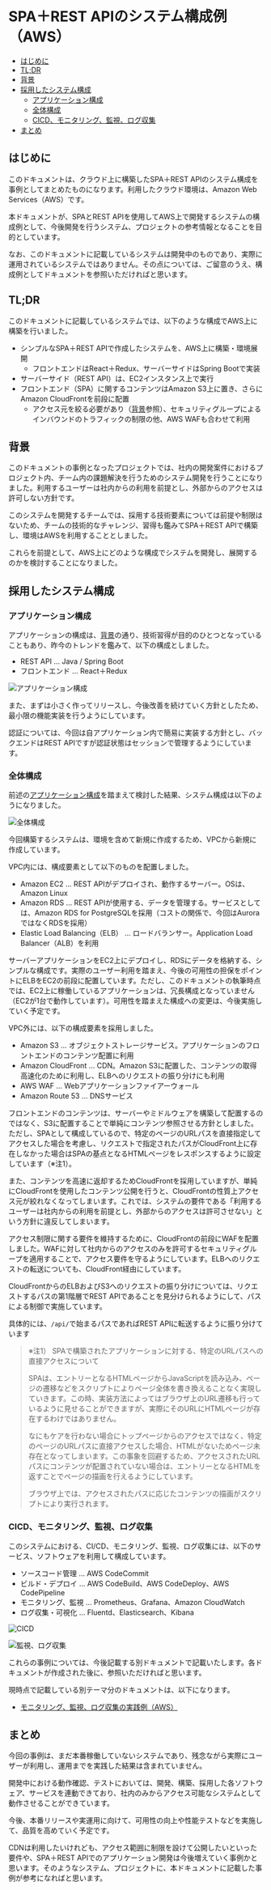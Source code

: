 # SPA＋REST APIのシステム構成例（AWS）

* [はじめに](#introduction)
* [TL;DR](#tldr)
* [背景](#background)
* [採用したシステム構成](#system-constitution)
  * [アプリケーション構成](#application-constitution)
  * [全体構成](#constitution)
  * [CICD、モニタリング、監視、ログ収集](#cicd-monitoring)
* [まとめ](#summary)


## <a name="introduction">はじめに</a>

このドキュメントは、クラウド上に構築したSPA＋REST APIのシステム構成を事例としてまとめたものになります。利用したクラウド環境は、Amazon Web Services（AWS）です。

本ドキュメントが、SPAとREST APIを使用してAWS上で開発するシステムの構成例として、今後開発を行うシステム、プロジェクトの参考情報となることを目的としています。

なお、このドキュメントに記載しているシステムは開発中のものであり、実際に運用されているシステムではありません。その点については、ご留意のうえ、構成例としてドキュメントを参照いただければと思います。


## <a name="tldr">TL;DR</a>

このドキュメントに記載しているシステムでは、以下のような構成でAWS上に構築を行いました。

* シンプルなSPA＋REST APIで作成したシステムを、AWS上に構築・環境展開
  * フロントエンドはReact＋Redux、サーバーサイドはSpring Bootで実装
* サーバーサイド（REST API）は、EC2インスタンス上で実行
* フロントエンド（SPA）に関するコンテンツはAmazon S3上に置き、さらにAmazon CloudFrontを前段に配置
  * アクセス元を絞る必要があり（[背景](#背景)参照）、セキュリティグループによるインバウンドのトラフィックの制限の他、AWS WAFも合わせて利用


## <a name="background">背景</a>

このドキュメントの事例となったプロジェクトでは、社内の開発案件におけるプロジェクト内、チーム内の課題解決を行うためのシステム開発を行うことになりました。利用するユーザーは社内からの利用を前提とし、外部からのアクセスは許可しない方針です。

このシステムを開発するチームでは、採用する技術要素については前提や制限はないため、チームの技術的なチャレンジ、習得も鑑みてSPA＋REST APIで構築し、環境はAWSを利用することとしました。

これらを前提として、AWS上にどのような構成でシステムを開発し、展開するのかを検討することになりました。


## <a name="system-constitution">採用したシステム構成</a>

### <a name="application-constitution">アプリケーション構成</a>

アプリケーションの構成は、[背景](#背景)の通り、技術習得が目的のひとつとなっていることもあり、昨今のトレンドを鑑みて、以下の構成としました。

* REST API … Java / Spring Boot
* フロントエンド … React＋Redux

![アプリケーション構成](img/application-architecture.png)

また、まずは小さく作ってリリースし、今後改善を続けていく方針としたため、最小限の機能実装を行うようにしています。

認証については、今回は自アプリケーション内で簡易に実装する方針とし、バックエンドはREST APIですが認証状態はセッションで管理するようにしています。


### <a name="constitution">全体構成</a>

前述の[アプリケーション構成](#アプリケーション構成)を踏まえて検討した結果、システム構成は以下のようになりました。

![全体構成](img/system-architecture.png)

今回構築するシステムは、環境を含めて新規に作成するため、VPCから新規に作成しています。

VPC内には、構成要素として以下のものを配置しました。

* Amazon EC2 … REST APIがデプロイされ、動作するサーバー。OSは、Amazon Linux
* Amazon RDS … REST APIが使用する、データを管理する。サービスとしては、Amazon RDS for PostgreSQLを採用（コストの関係で、今回はAuroraではなくRDSを採用）
* Elastic Load Balancing（ELB） … ロードバランサー。Application Load Balancer（ALB）を利用

サーバーアプリケーションをEC2上にデプロイし、RDSにデータを格納する、シンプルな構成です。実際のユーザー利用を踏まえ、今後の可用性の担保をポイントにELBをEC2の前段に配置しています。ただし、このドキュメントの執筆時点では、EC2上に稼働しているアプリケーションは、冗長構成となっていません（EC2が1台で動作しています）。可用性を踏まえた構成への変更は、今後実施していく予定です。

VPC外には、以下の構成要素を採用しました。

* Amazon S3 … オブジェクトストレージサービス。アプリケーションのフロントエンドのコンテンツ配置に利用
* Amazon CloudFront … CDN。Amazon S3に配置した、コンテンツの取得高速化のために利用し、ELBへのリクエストの振り分けにも利用
* AWS WAF … Webアプリケーションファイアーウォール
* Amazon Route 53 … DNSサービス

フロントエンドのコンテンツは、サーバーやミドルウェアを構築して配置するのではなく、S3に配置することで単純にコンテンツ参照させる方針としました。ただし、SPAとして構成しているので、特定のページのURLパスを直接指定してアクセスした場合を考慮し、リクエストで指定されたパスがCloudFront上に存在しなかった場合はSPAの基点となるHTMLページをレスポンスするように設定しています（※注1）。

また、コンテンツを高速に返却するためCloudFrontを採用していますが、単純にCloudFrontを使用したコンテンツ公開を行うと、CloudFrontの性質上アクセス元が絞れなくなってしまいます。これでは、システムの要件である「利用するユーザーは社内からの利用を前提とし、外部からのアクセスは許可させない」という方針に違反してしまいます。

アクセス制限に関する要件を維持するために、CloudFrontの前段にWAFを配置しました。WAFに対して社内からのアクセスのみを許可するセキュリティグループを適用することで、アクセス要件を守るようにしています。ELBへのリクエストの転送についても、CloudFront経由にしています。

CloudFrontからのELBおよびS3へのリクエストの振り分けについては、リクエストするパスの第1階層でREST APIであることを見分けられるようにして、パスによる制御で実施しています。

具体的には、`/api/`で始まるパスであればREST APIに転送するように振り分けています

> ※注1） SPAで構築されたアプリケーションに対する、特定のURLパスへの直接アクセスについて
>
> SPAは、エントリーとなるHTMLページからJavaScriptを読み込み、ページの遷移などをスクリプトによりページ全体を書き換えることなく実現していきます。この時、実装方法によってはブラウザ上のURL遷移も行っているように見せることができますが、実際にそのURLにHTMLページが存在するわけではありません。
> 
> なにもケアを行わない場合にトップページからのアクセスではなく、特定のページのURLパスに直接アクセスした場合、HTMLがないためページ未存在となってしまいます。この事象を回避するため、アクセスされたURLパスにコンテンツが配置されていない場合は、エントリーとなるHTMLを返すことでページの描画を行えるようにしています。
>
> ブラウザ上では、アクセスされたパスに応じたコンテンツの描画がスクリプトにより実行されます。


### <a name="cicd-monitoring">CICD、モニタリング、監視、ログ収集</a>

このシステムにおける、CI/CD、モニタリング、監視、ログ収集には、以下のサービス、ソフトウェアを利用して構成しています。

* ソースコード管理 … AWS CodeCommit
* ビルド・デプロイ … AWS CodeBuild、AWS CodeDeploy、AWS CodePipeline
* モニタリング、監視 … Prometheus、Grafana、Amazon CloudWatch
* ログ収集・可視化 … Fluentd、Elasticsearch、Kibana

![CICD](img/cicd.png)

![監視、ログ収集](img/monitoring-logging.png)

これらの事例については、今後記載する別ドキュメントで記載いたします。各ドキュメントが作成された後に、参照いただければと思います。

現時点で記載している別テーマ分のドキュメントは、以下になります。

* [モニタリング、監視、ログ収集の実践例（AWS）](../monitoring-on-aws/README.md)

## <a name="summary">まとめ</a>

今回の事例は、まだ本番稼働していないシステムであり、残念ながら実際にユーザーが利用し、運用までを実践した結果は含まれていません。

開発中における動作確認、テストにおいては、開発、構築、採用した各ソフトウェア、サービスを連動できており、社内のみからアクセス可能なシステムとして動作させることができています。

今後、本番リリースや実運用に向けて、可用性の向上や性能テストなどを実施して、品質を高めていく予定です。

CDNは利用したいけれども、アクセス範囲に制限を設けて公開したいといった要件や、SPA＋REST APIでのアプリケーション開発は今後増えていく事例かと思います。そのようなシステム、プロジェクトに、本ドキュメントに記載した事例が参考になればと思います。
